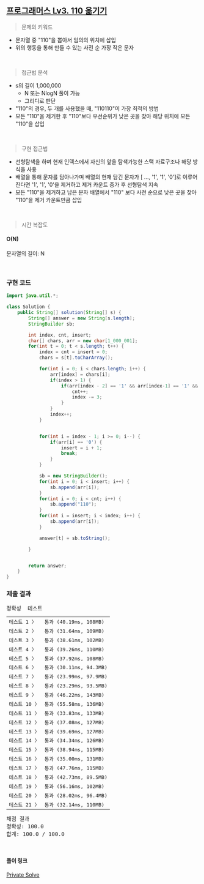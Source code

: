 ## [프로그래머스 Lv3. 110 옮기기](https://school.programmers.co.kr/learn/courses/30/lessons/77886)

> 문제의 키워드

- 문자열 중 "110"을 뽑아서 임의의 위치에 삽입
- 위의 행동을 통해 만들 수 있는 사전 순 가장 작은 문자

<br/>

> 접근법 분석

- s의 길이 1,000,000
  - N 또는 NlogN 풀이 가능
  - 그리디로 판단
- "110"의 경우, 두 개를 사용했을 때, "110110"이 가장 최적의 방법
- 모든 "110"을 제거한 후 "110"보다 우선순위가 낮은 곳을 찾아 해당 위치에 모든 "110"을 삽입

<br/>

> 구현 접근법

- 선형탐색을 하며 현재 인덱스에서 자신의 앞을 탐색가능한 스택 자료구조나 해당 방식을 사용
- 배열을 통해 문자를 담아나가며 배열의 현재 담긴 문자가 [ ..., '1', '1', '0']로 이루어 진다면 '1', '1', '0'을 제거하고 제거 카운트 증가 후 선형탐색 지속
- 모든 "110"을 제거하고 남은 문자 배열에서 "110" 보다 사전 순으로 낮은 곳을 찾아 "110"을 제거 카운트만큼 삽입

<br/>

> 시간 복잡도

#### O(N)

문자열의 길이: N

<br/>

### 구현 코드

```java
import java.util.*;

class Solution {
    public String[] solution(String[] s) {
        String[] answer = new String[s.length];
        StringBuilder sb;

        int index, cnt, insert;
        char[] chars, arr = new char[1_000_001];
        for(int t = 0; t < s.length; t++) {
            index = cnt = insert = 0;
            chars = s[t].toCharArray();

            for(int i = 0; i < chars.length; i++) {
                arr[index] = chars[i];
                if(index > 1) {
                    if(arr[index - 2] == '1' && arr[index-1] == '1' && arr[index] == '0') {
                        cnt++;
                        index -= 3;
                    }
                }
                index++;
            }


            for(int i = index - 1; i >= 0; i--) {
                if(arr[i] == '0') {
                    insert = i + 1;
                    break;
                }
            }

            sb = new StringBuilder();
            for(int i = 0; i < insert; i++) {
                sb.append(arr[i]);
            }
            for(int i = 0; i < cnt; i++) {
                sb.append("110");
            }
            for(int i = insert; i < index; i++) {
                sb.append(arr[i]);
            }

            answer[t] = sb.toString();

        }


        return answer;
    }
}
```

### 제출 결과

<pre class="console-content"><div class="console-message">정확성  테스트</div><table class="console-test-group" data-category="correctness"><tbody><tr data-testcase-id="89312"><td valign="top" class="td-label">테스트 1 <span>〉</span></td><td class="result passed">통과 (40.19ms, 108MB)</td></tr><tr data-testcase-id="89313"><td valign="top" class="td-label">테스트 2 <span>〉</span></td><td class="result passed">통과 (31.64ms, 109MB)</td></tr><tr data-testcase-id="89314"><td valign="top" class="td-label">테스트 3 <span>〉</span></td><td class="result passed">통과 (38.61ms, 102MB)</td></tr><tr data-testcase-id="89315"><td valign="top" class="td-label">테스트 4 <span>〉</span></td><td class="result passed">통과 (39.26ms, 110MB)</td></tr><tr data-testcase-id="89316"><td valign="top" class="td-label">테스트 5 <span>〉</span></td><td class="result passed">통과 (37.92ms, 108MB)</td></tr><tr data-testcase-id="89317"><td valign="top" class="td-label">테스트 6 <span>〉</span></td><td class="result passed">통과 (30.11ms, 94.3MB)</td></tr><tr data-testcase-id="89318"><td valign="top" class="td-label">테스트 7 <span>〉</span></td><td class="result passed">통과 (23.99ms, 97.9MB)</td></tr><tr data-testcase-id="89319"><td valign="top" class="td-label">테스트 8 <span>〉</span></td><td class="result passed">통과 (23.29ms, 93.5MB)</td></tr><tr data-testcase-id="89320"><td valign="top" class="td-label">테스트 9 <span>〉</span></td><td class="result passed">통과 (46.22ms, 143MB)</td></tr><tr data-testcase-id="89321"><td valign="top" class="td-label">테스트 10 <span>〉</span></td><td class="result passed">통과 (55.58ms, 136MB)</td></tr><tr data-testcase-id="89322"><td valign="top" class="td-label">테스트 11 <span>〉</span></td><td class="result passed">통과 (33.83ms, 133MB)</td></tr><tr data-testcase-id="89323"><td valign="top" class="td-label">테스트 12 <span>〉</span></td><td class="result passed">통과 (37.08ms, 127MB)</td></tr><tr data-testcase-id="89324"><td valign="top" class="td-label">테스트 13 <span>〉</span></td><td class="result passed">통과 (39.69ms, 127MB)</td></tr><tr data-testcase-id="89325"><td valign="top" class="td-label">테스트 14 <span>〉</span></td><td class="result passed">통과 (34.34ms, 126MB)</td></tr><tr data-testcase-id="89326"><td valign="top" class="td-label">테스트 15 <span>〉</span></td><td class="result passed">통과 (38.94ms, 115MB)</td></tr><tr data-testcase-id="89327"><td valign="top" class="td-label">테스트 16 <span>〉</span></td><td class="result passed">통과 (35.00ms, 131MB)</td></tr><tr data-testcase-id="89328"><td valign="top" class="td-label">테스트 17 <span>〉</span></td><td class="result passed">통과 (47.76ms, 115MB)</td></tr><tr data-testcase-id="89329"><td valign="top" class="td-label">테스트 18 <span>〉</span></td><td class="result passed">통과 (42.73ms, 89.5MB)</td></tr><tr data-testcase-id="89330"><td valign="top" class="td-label">테스트 19 <span>〉</span></td><td class="result passed">통과 (56.16ms, 102MB)</td></tr><tr data-testcase-id="89331"><td valign="top" class="td-label">테스트 20 <span>〉</span></td><td class="result passed">통과 (28.02ms, 96.4MB)</td></tr><tr data-testcase-id="89332"><td valign="top" class="td-label">테스트 21 <span>〉</span></td><td class="result passed">통과 (32.14ms, 110MB)</td></tr></tbody></table><div class="console-heading">채점 결과</div><div class="console-message">정확성: 100.0</div><div class="console-message">합계: 100.0 / 100.0</div></pre>

<br>

#### 풀이 링크

[Private Solve](https://github.com/The-Four-Error-Pickers/Algorithm-Study/tree/main/Private%20Solve/프로그래머스/77886.%20110%20%EC%98%AE%EA%B8%B0%EA%B8%B0/ChaNyeok1225)

